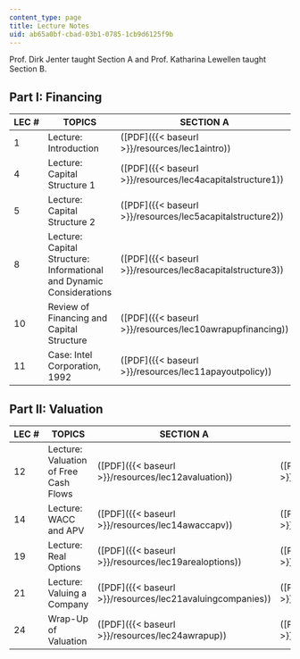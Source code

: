 ```yaml
---
content_type: page
title: Lecture Notes
uid: ab65a0bf-cbad-03b1-0785-1cb9d6125f9b
---
```


Prof. Dirk Jenter taught Section A and Prof. Katharina Lewellen taught Section B.

Part I: Financing
-----------------

| LEC # | TOPICS | SECTION A | SECTION B |
| --- | --- | --- | --- |
| 1 | Lecture: Introduction | ([PDF]({{< baseurl >}}/resources/lec1aintro)) | ([PDF]({{< baseurl >}}/resources/lec1bintroduction)) |
| 4 | Lecture: Capital Structure 1 | ([PDF]({{< baseurl >}}/resources/lec4acapitalstructure1)) | ([PDF]({{< baseurl >}}/resources/lec4bcapitalstructure1)) |
| 5 | Lecture: Capital Structure 2 | ([PDF]({{< baseurl >}}/resources/lec5acapitalstructure2)) | ([PDF]({{< baseurl >}}/resources/lec5bcapitalstructure2)) |
| 8 | Lecture: Capital Structure: Informational and Dynamic Considerations | ([PDF]({{< baseurl >}}/resources/lec8acapitalstructure3)) | ([PDF]({{< baseurl >}}/resources/lec8bcapitalstructure3)) |
| 10 | Review of Financing and Capital Structure | ([PDF]({{< baseurl >}}/resources/lec10awrapupfinancing)) | ([PDF]({{< baseurl >}}/resources/lec10bwrapupfinancing)) |
| 11 | Case: Intel Corporation, 1992 | ([PDF]({{< baseurl >}}/resources/lec11apayoutpolicy)) |   

Part II: Valuation
------------------

| LEC # | TOPICS | SECTION A | SECTION B |
| --- | --- | --- | --- |
| 12 | Lecture: Valuation of Free Cash Flows | ([PDF]({{< baseurl >}}/resources/lec12avaluation)) | ([PDF]({{< baseurl >}}/resources/lec12bvaluation)) |
| 14 | Lecture: WACC and APV | ([PDF]({{< baseurl >}}/resources/lec14awaccapv)) | ([PDF]({{< baseurl >}}/resources/lec14bcostcapital)) |
| 19 | Lecture: Real Options | ([PDF]({{< baseurl >}}/resources/lec19arealoptions)) | ([PDF]({{< baseurl >}}/resources/lec19brealoptions)) |
| 21 | Lecture: Valuing a Company | ([PDF]({{< baseurl >}}/resources/lec21avaluingcompanies)) | ([PDF]({{< baseurl >}}/resources/lec21bvaluingcompanies)) |
| 24 | Wrap-Up of Valuation | ([PDF]({{< baseurl >}}/resources/lec24awrapup)) | ([PDF]({{< baseurl >}}/resources/lec24bwrapupvaluation))